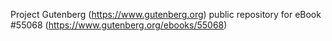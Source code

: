 Project Gutenberg (https://www.gutenberg.org) public repository for
eBook #55068 (https://www.gutenberg.org/ebooks/55068)
